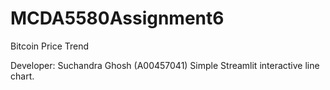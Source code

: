 # MCDA5580Assignment6
Bitcoin Price Trend

Developer: Suchandra Ghosh (A00457041)
Simple Streamlit interactive line chart.
